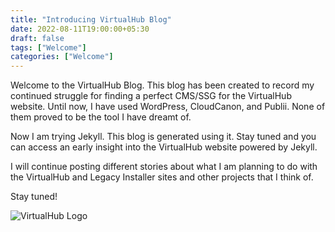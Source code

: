 ```yaml
---
title: "Introducing VirtualHub Blog"
date: 2022-08-11T19:00:00+05:30
draft: false
tags: ["Welcome"]
categories: ["Welcome"]
---
```


Welcome to the VirtualHub Blog. This blog has been created to record my continued struggle for finding a perfect CMS/SSG for the VirtualHub website. Until now, I have used WordPress, CloudCanon, and Publii. None of them proved to be the tool I have dreamt of.

Now I am trying Jekyll. This blog is generated using it. Stay tuned and you can access an early insight into the VirtualHub website powered by Jekyll.

I will continue posting different stories about what I am planning to do with the VirtualHub and Legacy Installer sites and other projects that I think of.

Stay tuned!

![VirtualHub Logo](/images/2022/August/11/VirtualHub.webp)

